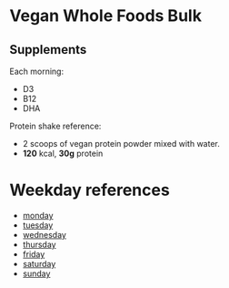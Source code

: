 # Vegan Whole Foods Bulk

## Supplements

Each morning:
* D3
* B12
* DHA

Protein shake reference:
* 2 scoops of vegan protein powder mixed with water.
* **120** kcal, **30g** protein

# Weekday references
* [monday](./days/monday.md)
* [tuesday](./days/tuesday.md)
* [wednesday](./days/wednesday.md)
* [thursday](./days/thursday.md)
* [friday](./days/friday.md)
* [saturday](./days/saturday.md)
* [sunday](./days/sunday.md)